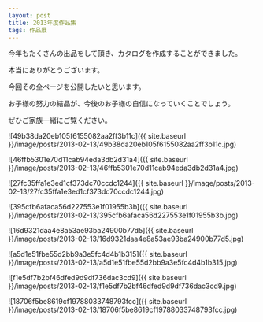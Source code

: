 ```yaml
---
layout: post
title: 2013年度作品集
tags: 作品展
---
```


今年もたくさんの出品をして頂き、カタログを作成することができました。

本当にありがとうございます。

今回その全ページを公開したいと思います。

お子様の努力の結晶が、今後のお子様の自信になっていくことでしょう。

ぜひご家族一緒にご覧ください。

![49b38da20eb105f6155082aa2ff3b11c]({{ site.baseurl }}/image/posts/2013-02-13/49b38da20eb105f6155082aa2ff3b11c.jpg)

![46ffb5301e70d11cab94eda3db2d31a4]({{ site.baseurl }}/image/posts/2013-02-13/46ffb5301e70d11cab94eda3db2d31a4.jpg)

![27fc35ffa1e3ed1cf373dc70ccdc1244]({{ site.baseurl }}/image/posts/2013-02-13/27fc35ffa1e3ed1cf373dc70ccdc1244.jpg)

![395cfb6afaca56d227553e1f01955b3b]({{ site.baseurl }}/image/posts/2013-02-13/395cfb6afaca56d227553e1f01955b3b.jpg)

![16d9321daa4e8a53ae93ba24900b77d5]({{ site.baseurl }}/image/posts/2013-02-13/16d9321daa4e8a53ae93ba24900b77d5.jpg)

![a5d1e51fbe55d2bb9a3e5fc4d4b1b315]({{ site.baseurl }}/image/posts/2013-02-13/a5d1e51fbe55d2bb9a3e5fc4d4b1b315.jpg)

![f1e5df7b2bf46dfed9d9df736dac3cd9]({{ site.baseurl }}/image/posts/2013-02-13/f1e5df7b2bf46dfed9d9df736dac3cd9.jpg)

![18706f5be8619cf19788033748793fcc]({{ site.baseurl }}/image/posts/2013-02-13/18706f5be8619cf19788033748793fcc.jpg)
